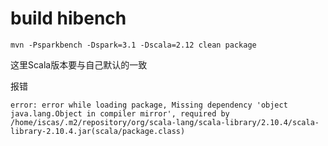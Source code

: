 # build hibench

`mvn -Psparkbench -Dspark=3.1 -Dscala=2.12 clean package`

这里Scala版本要与自己默认的一致

报错

```
error: error while loading package, Missing dependency 'object java.lang.Object in compiler mirror', required by /home/iscas/.m2/repository/org/scala-lang/scala-library/2.10.4/scala-library-2.10.4.jar(scala/package.class)
```

